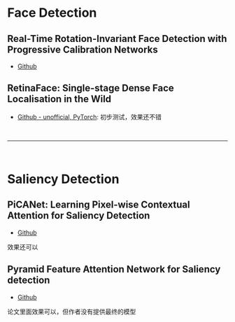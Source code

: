 # Face Detection

## Real-Time Rotation-Invariant Face Detection with Progressive Calibration Networks

- [Github](https://github.com/YaoQ/PCN-FaceDetection/tree/master/code)

## RetinaFace: Single-stage Dense Face Localisation in the Wild

- [Github - unofficial, PyTorch](https://github.com/supernotman/RetinaFace_Pytorch): 初步测试，效果还不错

<!--  -->
<br>

---

<br>
<!--  -->

# Saliency Detection

## PiCANet: Learning Pixel-wise Contextual Attention for Saliency Detection

- [Github](https://github.com/Ugness/PiCANet-Implementation)

效果还可以

## Pyramid Feature Attention Network for Saliency detection

- [Github](https://github.com/CaitinZhao/cvpr2019_Pyramid-Feature-Attention-Network-for-Saliency-detection)

论文里面效果可以，但作者没有提供最终的模型
